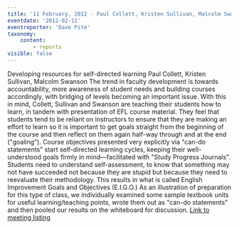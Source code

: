 ```yaml
---
title: '11 February, 2012 - Paul Collett, Kristen Sullivan, Malcolm Swanson'
eventdate: '2012-02-11'
eventreporter: 'Dave Pite'
taxonomy:
    content:
        - reports
visible: false
---
```


Developing resources for self-directed learning
Paul Collett, Kristen Sullivan, Malcolm Swanson
The trend in faculty development is towards accountability, more awareness of student needs and building courses accordingly, with bridging of levels becoming an important issue.  With this in mind, Collett, Sullivan and Swanson are teaching their students how to learn, in tandem with presentation of EFL course material.  They feel that students tend to be reliant on instructors to ensure that they are making an effort to learn so it is important to get goals straight from the beginning of the course and then reflect on them again half-way through and at the end ("goaling").  Course objectives presented very explicitly via "can-do statements" start self-directed learning cycles, keeping their well-understood goals firmly in mind—facilitated with "Study Progress Journals".  Students need to understand self-assessment, to know that something may not have succeeded not because they are stupid but because they need to reevaluate their methodology.  This results in what is called English Improvement Goals and Objectives (E.I.G.O.)
As an illustration of preparation for this type of class, we individually examined some sample textbook units for useful learning/teaching points, wrote them out as "can-do statements" and then pooled our results on the whiteboard for discussion.
<a href="../schedule/2012/february/11">Link to meeting listing</a>
